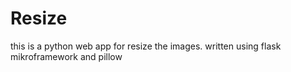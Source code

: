# Resize
this is a python web app for resize the images. written using flask mikroframework and pillow

